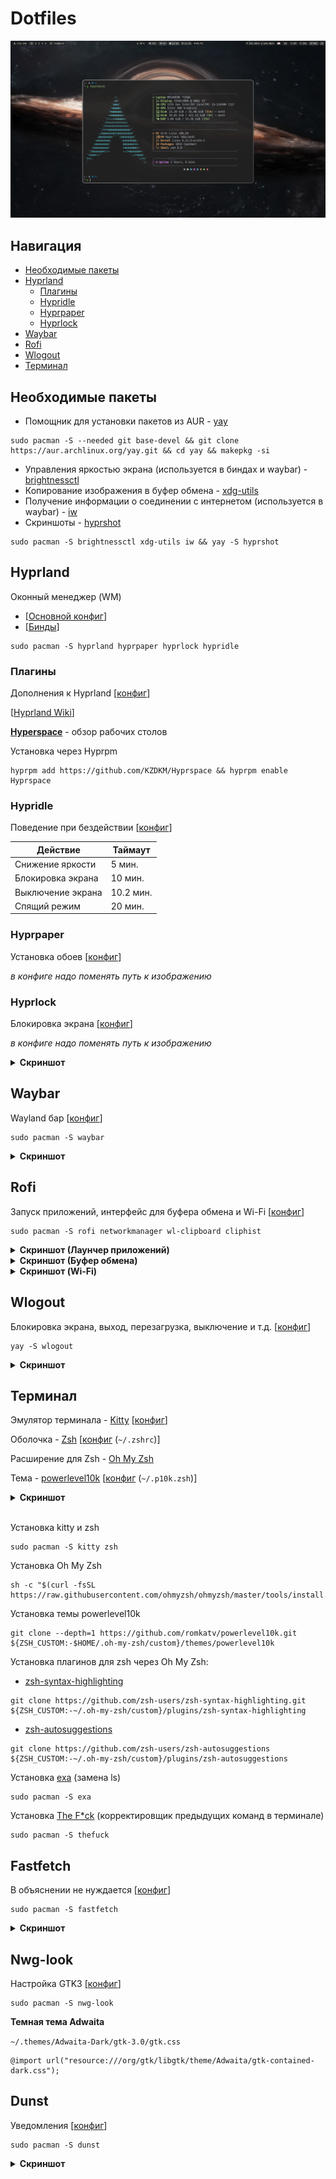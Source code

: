 # Dotfiles

![ScreenShot](./Assets/Current/general.png)


## Навигация

- [Необходимые пакеты](#необходимые-пакеты)
- [Hyprland](#hyprland)
  - [Плагины](#плагины)
  - [Hypridle](#hypridle)
  - [Hyprpaper](#hyprpaper)
  - [Hyprlock](#hyprlock)
- [Waybar](#waybar)
- [Rofi](#rofi)
- [Wlogout](#wlogout)
- [Терминал](#терминал)


## Необходимые пакеты

- Помощник для установки пакетов из AUR - [yay](https://github.com/Jguer/yay)

```
sudo pacman -S --needed git base-devel && git clone https://aur.archlinux.org/yay.git && cd yay && makepkg -si
```

- Управления яркостью экрана (используется в биндах и waybar) - [brightnessctl](https://archlinux.org/packages/?name=brightnessctl)
- Копирование изображения в буфер обмена - [xdg-utils](https://archlinux.org/packages/?name=xdg-utils)
- Получение информации о соединении с интернетом (используется в waybar) - [iw](https://archlinux.org/packages/?name=iw)
- Скриншоты - [hyprshot](https://aur.archlinux.org/packages/?K=hyprshot)

```
sudo pacman -S brightnessctl xdg-utils iw && yay -S hyprshot
```


## Hyprland

Оконный менеджер (WM)

- [[Основной конфиг](./Configs/hypr/hyprland.conf)]
- [[Бинды](./Configs/hypr/keybindings.conf)]

```
sudo pacman -S hyprland hyprpaper hyprlock hypridle
```

### Плагины

Дополнения к Hyprland [[конфиг](./Configs/hypr/plugins.conf)]

[[Hyprland Wiki](https://wiki.hyprland.org/Plugins/Using-Plugins/)]

**[Hyperspace](https://github.com/KZDKM/Hyprspace)** - обзор рабочих столов

Установка через Hyprpm
```
hyprpm add https://github.com/KZDKM/Hyprspace && hyprpm enable Hyprspace
```

### Hypridle

Поведение при бездействии [[конфиг](./Configs/hypr/hypridle.conf)]

| Действие              | Таймаут   |
| --------------------- | --------- |
| Снижение яркости      | 5 мин.    |
| Блокировка экрана     | 10 мин.   |
| Выключение экрана     | 10.2 мин. |
| Спящий режим          | 20 мин.   |


### Hyprpaper

Установка обоев [[конфиг](./Configs/hypr/hyprpaper.conf)]

*в конфиге надо поменять путь к изображению*

### Hyprlock

Блокировка экрана [[конфиг](./Configs/hypr/hyprlock.conf)]

*в конфиге надо поменять путь к изображению*

<details><summary><b>Скриншот</b></summary>

![ScreenShot](./Assets/V1/hyprlock.png)

</details>



## Waybar

Wayland бар [[конфиг](./Configs/waybar/)]

```
sudo pacman -S waybar
```

<details><summary><b>Скриншот</b></summary>

![ScreenShot](./Assets/Current/waybar.png)

</details>



## Rofi

Запуск приложений, интерфейс для буфера обмена и Wi-Fi [[конфиг](./Configs/rofi/)]

```
sudo pacman -S rofi networkmanager wl-clipboard cliphist
```

<details><summary><b>Скриншот (Лаунчер приложений)</b></summary>

![ScreenShot](./Assets/Current/rofi_app-launcher.png)

</details>

<details><summary><b>Скриншот (Буфер обмена)</b></summary>

![ScreenShot](./Assets/Current/rofi_clipboard.png)

</details>

<details><summary><b>Скриншот (Wi-Fi)</b></summary>

![ScreenShot](./Assets/Current/rofi_wifi.png)

</details>



## Wlogout

Блокировка экрана, выход, перезагрузка, выключение и т.д. [[конфиг](./Configs/wlogout/)]

```
yay -S wlogout
```

<details><summary><b>Скриншот</b></summary>

![ScreenShot](./Assets/Current/wlogout.png)

</details>



## Терминал

Эмулятор терминала - [Kitty](https://sw.kovidgoyal.net/kitty) [[конфиг](./Configs/kitty/)]

Оболочка - [Zsh](https://www.zsh.org/) [[конфиг](./Configs/.zshrc) (`~/.zshrc`)]

Расширение для Zsh - [Oh My Zsh](https://github.com/ohmyzsh/ohmyzsh)

Тема - [powerlevel10k](https://github.com/romkatv/powerlevel10k) [[конфиг](./Configs/.p10k.zsh) (`~/.p10k.zsh`)]

<details><summary><b>Скриншот</b></summary>

![ScreenShot](./Assets/V1/terminal.png)

</details><br>

Установка kitty и zsh

```
sudo pacman -S kitty zsh
```

Установка Oh My Zsh

```
sh -c "$(curl -fsSL https://raw.githubusercontent.com/ohmyzsh/ohmyzsh/master/tools/install.sh)"
```

Установка темы powerlevel10k

```
git clone --depth=1 https://github.com/romkatv/powerlevel10k.git ${ZSH_CUSTOM:-$HOME/.oh-my-zsh/custom}/themes/powerlevel10k
```

Установка плагинов для zsh через Oh My Zsh:

- [zsh-syntax-highlighting](https://github.com/zsh-users/zsh-syntax-highlighting)

```
git clone https://github.com/zsh-users/zsh-syntax-highlighting.git ${ZSH_CUSTOM:-~/.oh-my-zsh/custom}/plugins/zsh-syntax-highlighting
```

- [zsh-autosuggestions](https://github.com/zsh-users/zsh-autosuggestions)

```
git clone https://github.com/zsh-users/zsh-autosuggestions ${ZSH_CUSTOM:-~/.oh-my-zsh/custom}/plugins/zsh-autosuggestions
```

Установка [exa](https://github.com/ogham/exa) (замена ls)

```
sudo pacman -S exa
```

Установка [The F*ck](https://github.com/nvbn/thefuck) (корректировщик предыдущих команд в терминале)

```
sudo pacman -S thefuck
```



## Fastfetch

В объяснении не нуждается [[конфиг](./Configs/fastfetch/config.jsonc)]

```
sudo pacman -S fastfetch
```

<details><summary><b>Скриншот</b></summary>

![ScreenShot](./Assets/V1/fastfetch.png)

</details>



## Nwg-look

Настройка GTK3 [[конфиг](./Configs/nwg-look/config)]

```
sudo pacman -S nwg-look
```

**Темная тема Adwaita**

`~/.themes/Adwaita-Dark/gtk-3.0/gtk.css`
```
@import url("resource:///org/gtk/libgtk/theme/Adwaita/gtk-contained-dark.css");
```




## Dunst

Уведомления [[конфиг](./Configs/dunst/dunstrc)]

```
sudo pacman -S dunst
```

<details><summary><b>Скриншот</b></summary>

![ScreenShot](./Assets/Current/dunst.png)

</details>
